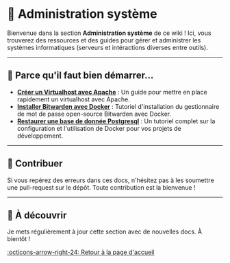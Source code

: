 # :floppy_disk: Administration système

Bienvenue dans la section **Administration système** de ce wiki ! Ici, vous trouverez des ressources et des guides pour gérer et administrer les systèmes informatiques (serveurs et intéractions diverses entre outils).

---

## 📖 Parce qu'il faut bien démarrer...

- **[Créer un Virtualhost avec Apache](apache/creation-virtualhost.md)** : Un guide pour mettre en place rapidement un virtualhost avec Apache.
- **[Installer Bitwarden avec Docker](installation-soft/bitwarden-installation.md)** : Tutoriel d'installation du gestionnaire de mot de passe open-source Bitwarden avec Docker.
- **[Restaurer une base de donnée Postgresql](postgresql/backupp-restore-bdd.md)** : Un tutoriel complet sur la configuration et l'utilisation de Docker pour vos projets de développement.

---

## 📝 Contribuer

Si vous repérez des erreurs dans ces docs, n'hésitez pas à les soumettre une pull-request sur le dépôt. Toute contribution est la bienvenue !

---

## 🚀 À découvrir

Je mets régulièrement à jour cette section avec de nouvelles docs. À bientôt !

[:octicons-arrow-right-24: Retour à la page d'accueil](../index.md)
